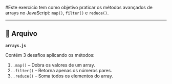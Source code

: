 #Este exercício tem como objetivo praticar os métodos avançados de arrays no JavaScript: `map()`, `filter()` e `reduce()`.

---

## 📂 Arquivo

**`arrays.js`**

Contém 3 desafios aplicando os métodos:

1. `.map()` – Dobra os valores de um array.
2. `.filter()` – Retorna apenas os números pares.
3. `.reduce()` – Soma todos os elementos do array.
